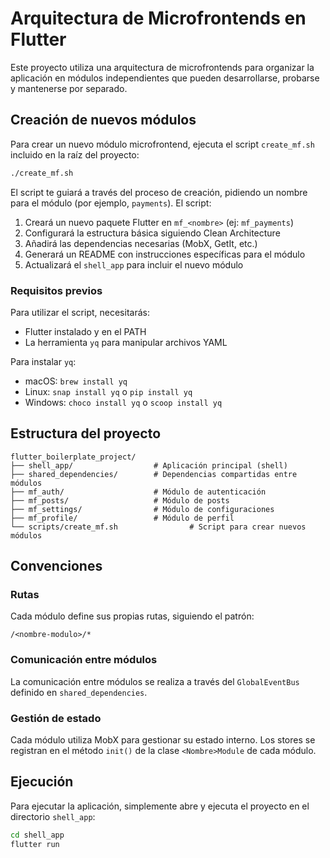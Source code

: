 # Arquitectura de Microfrontends en Flutter

Este proyecto utiliza una arquitectura de microfrontends para organizar la aplicación en módulos independientes que pueden desarrollarse, probarse y mantenerse por separado.

## Creación de nuevos módulos

Para crear un nuevo módulo microfrontend, ejecuta el script `create_mf.sh` incluido en la raíz del proyecto:

```bash
./create_mf.sh
```

El script te guiará a través del proceso de creación, pidiendo un nombre para el módulo (por ejemplo, `payments`). El script:

1. Creará un nuevo paquete Flutter en `mf_<nombre>` (ej: `mf_payments`)
2. Configurará la estructura básica siguiendo Clean Architecture
3. Añadirá las dependencias necesarias (MobX, GetIt, etc.)
4. Generará un README con instrucciones específicas para el módulo
5. Actualizará el `shell_app` para incluir el nuevo módulo

### Requisitos previos

Para utilizar el script, necesitarás:

- Flutter instalado y en el PATH
- La herramienta `yq` para manipular archivos YAML

Para instalar `yq`:
- macOS: `brew install yq`
- Linux: `snap install yq` o `pip install yq`
- Windows: `choco install yq` o `scoop install yq`

## Estructura del proyecto

```
flutter_boilerplate_project/
├── shell_app/                  # Aplicación principal (shell)
├── shared_dependencies/        # Dependencias compartidas entre módulos
├── mf_auth/                    # Módulo de autenticación
├── mf_posts/                   # Módulo de posts
├── mf_settings/                # Módulo de configuraciones
├── mf_profile/                 # Módulo de perfil
└── scripts/create_mf.sh                # Script para crear nuevos módulos
```

## Convenciones

### Rutas

Cada módulo define sus propias rutas, siguiendo el patrón:
```
/<nombre-modulo>/*
```

### Comunicación entre módulos

La comunicación entre módulos se realiza a través del `GlobalEventBus` definido en `shared_dependencies`.

### Gestión de estado

Cada módulo utiliza MobX para gestionar su estado interno. Los stores se registran en el método `init()` de la clase `<Nombre>Module` de cada módulo.

## Ejecución

Para ejecutar la aplicación, simplemente abre y ejecuta el proyecto en el directorio `shell_app`:

```bash
cd shell_app
flutter run
``` 